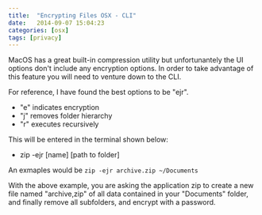 ```yaml
---
title:  "Encrypting Files OSX - CLI"
date:   2014-09-07 15:04:23
categories: [osx]
tags: [privacy]
---
```

MacOS has a great built-in compression utility but unfortunantely the UI options don't include any encryption options.  In 
order to take advantage of this feature you will need to venture down to the CLI.

For reference, I have found the best options to be "ejr".
* "e" indicates encryption
* "j" removes folder hierarchy
* "r" executes recursively

This will be entered in the terminal shown below:
* zip -ejr [name] [path to folder]

An exmaples would be  ```zip -ejr archive.zip ~/Documents```

With the above example, you are asking the application zip to create a new file named "archive,zip" of all data contained in
your "Documents" folder, and finally remove all subfolders, and encrypt with a password.
